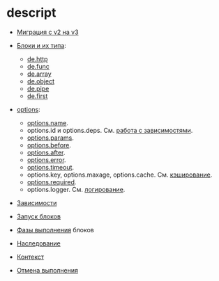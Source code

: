 # descript

  * [Миграция с v2 на v3](./v2-v3.md)

  * [Блоки и их типа](./blocks.md):

      * [de.http](./http_block.md)
      * [de.func](./function_block.md)
      * [de.array](./array_block.md)
      * [de.object](./object_block.md)
      * [de.pipe](./pipe_block.md)
      * [de.first](./first_block.md)

  * [options](./options.md):

      * [options.name](./options_name.md).
      * options.id и options.deps. См. [работа с зависимостями](./deps.md).
      * [options.params](./options_params.md).
      * [options.before](./options_before.md).
      * [options.after](./options_after.md).
      * [options.error](./options_error.md).
      * [options.timeout](./options_timeout.md).
      * options.key, options.maxage, options.cache. См. [кэширование](./cache.md).
      * [options.required](./options_required.md).
      * options.logger. См. [логирование](./logs.md).

  * [Зависимости](./deps.md)

  * [Запуск блоков](./run.md)

  * [Фазы выполнения](./phases.md) блоков

  * [Наследование](./inheritance.md)

  * [Контекст](./context.md)

  * [Отмена выполнения](./cancel.md)

